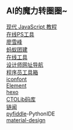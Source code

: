 ## AI的魔力转圈圈~
[现代 JavaScript 教程](https://zh.javascript.info/)  
[在线PS工具](https://ps.gaoding.com/#/)  
[廖雪峰](https://www.liaoxuefeng.com/)  
[蚂蚁团建](http://www.himayi.cn/)  
[在线工具](http://www.atool9.com/)  
[设计师网址导航](https://hao.uisdc.com/)  
[程序员工具箱](https://tool.lu/)  
[iconfont](https://www.iconfont.cn/)  
[Element](https://element.eleme.cn/#/zh-CN)  
[hexo](https://hexo.io/zh-cn/)  
[CTOLib码库](https://javascript.ctolib.com/)  
[链闻](https://www.chainnews.com/)  
[pyfiddle](https://pyfiddle.io/)-PythonIDE  
[material-design](http://www.apkbus.com/design/material-design.html)  
[]()  
[]()  
[]()  
[]()  
[]()  
[]()  
[]()  
[]()  
[]()  
[]()  
[]()  
[]()  
[]()  
[]()  
[]()  
[]()  
[]()  
[]()  
[]()  
[]()  
[]()  
